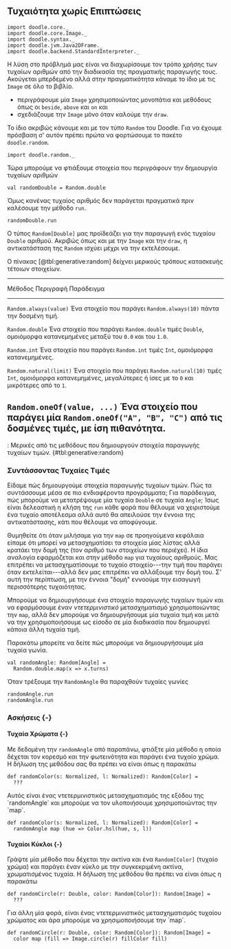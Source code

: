 ## Τυχαιότητα χωρίς Επιπτώσεις

```tut:invisible
import doodle.core._
import doodle.core.Image._
import doodle.syntax._
import doodle.jvm.Java2DFrame._
import doodle.backend.StandardInterpreter._
```

Η λύση στο πρόβλημά μας είναι να διαχωρίσουμε τον τρόπο χρήσης των τυχαίων αριθμών από την διαδικασία της πραγματικής παραγωγής τους. Ακούγεται μπερδεμένο αλλά στην πραγματικότητα κάναμε το ίδιο με τις `Image` σε όλο το βιβλίο.

- περιγράφουμε μία `Image` χρησιμοποιώντας μονοπάτια και μεθόδους όπως οι `beside`, `above` και `on` και
- σχεδιάζουμε την `Image` μόνο όταν καλούμε την `draw`.

Το ίδιο ακριβώς κάνουμε και με τον τύπο `Random` του Doodle. Για να έχουμε πρόσβαση σ' αυτόν πρέπει πρώτα να φορτώσουμε το πακέτο `doodle.random`.

```tut:silent:book
import doodle.random._
```

Τώρα μπορούμε να φτιάξουμε στοιχεία που περιγράφουν την δημιουργία τυχαίων αριθμών

```tut:book
val randomDouble = Random.double
```

Όμως κανένας τυχαίος αριθμός δεν παράγεται πραγματικά πριν καλέσουμε την μέθοδο `run`.

```tut:book
randomDouble.run
```

Ο τύπος `Random[Double]` μας προϊδεάζει για την παραγωγή ενός τυχαίου `Double` αριθμού. Ακριβώς όπως και με την `Image` και την `draw`, η αντικατάσταση της `Random` ισχύει μέχρι να την εκτελέσουμε.

Ο πίνακας [@tbl:generative:random] δείχνει μερικούς τρόπους κατασκευής τέτοιων στοιχείων.

----------------------------------------------------------------------------------------
Μέθοδος                    Περιγραφή                      Παράδειγμα
-------------------------- ------------------------------ ------------------------------
`Random.always(value)`     Ένα στοιχείο που παράγει       `Random.always(10)`
                           πάντα την δοσμένη τιμή.

`Random.double`            Ένα στοιχείο που παράγει       `Random.double`
                           τιμές `Double`, ομοιόμορφα
                           κατανεμημένες μεταξύ του
                           `0.0` και του `1.0`.

`Random.int`               Ένα στοιχείο που παράγει       `Random.int`
                           τιμές `Int`, ομοιόμορφα
                           κατανεμημένες.

`Random.natural(limit)`    Ένα στοιχείο που παράγει       `Random.natural(10)`
                           τιμές `Int`, ομοιόμορφα
                           κατανεμημένες, μεγαλύτερες ή
                           ίσες με το `0` και μικρότερες
                           από το `1`.

`Random.oneOf(value, ...)` Ένα στοιχείο που παράγει μία   `Random.oneOf("A", "B", "C")`
                           από τις δοσμένες τιμές, με
                           ίση πιθανότητα.
----------------------------------------------------------------------------------------

: Μερικές από τις μεθόδους που δημιουργούν στοιχεία παραγωγής τυχαίων τιμών. {#tbl:generative:random}


### Συντάσσοντας Τυχαίες Τιμές

Είδαμε πώς δημιουργούμε στοιχεία παραγωγής τυχαίων τιμών. Πώς τα συντάσσουμε μέσα σε πιο ενδιαφέροντα προγράμματα; Για παράδειγμα, πώς μπορούμε να μετατρέψουμε μία τυχαία `Double` σε τυχαία `Angle`; Ίσως είναι δελεαστική η κλήση της `run` κάθε φορά που θέλουμε να χειριστούμε ένα τυχαίο αποτέλεσμα αλλά αυτό θα απειλούσε την έννοια της αντικατάστασης, κάτι που θέλουμε να αποφύγουμε.

Θυμηθείτε ότι όταν μιλήσαμε για την `map` σε προηγούμενα κεφάλαια είπαμε ότι μπορεί να μετασχηματίσει τα στοιχεία μίας λίστας αλλά κρατάει την δομή της (τον αριθμό των στοιχείων που περιέχει). Η ίδια αναλογία εφαρμόζεται και στην μέθοδο `map` για τυχαίους αριθμούς. Μας επιτρέπει να μετασχηματίσουμε το τυχαίο στοιχείο---την τιμή που παράγει όταν εκτελείται---αλλά δεν μας επιτρέπει να αλλάξουμε την δομή του. Σ' αυτή την περίπτωση, με την έννοια "δομή" εννοούμε την εισαγωγή περισσότερης τυχαιότητας.

Μπορούμε να δημιουργήσουμε ένα στοιχείο παραγωγής τυχαίων τιμών και να εφαρμόσουμε έναν *ντετερμινιστικό* μετασχηματισμό χρησιμοποιώντας την `map`, αλλά δεν μπορούμε να δημιουργήσουμε μία τυχαία τιμή και μετά να την χρησιμοποιήσουμε ως είσοδο σε μία διαδικασία που δημιουργεί κάποια άλλη τυχαία τιμή.

Παρακάτω μπορείτε να δείτε πώς μπορούμε να δημιουργήσουμε μία τυχαία γωνία.

```tut:silent:book
val randomAngle: Random[Angle] =
  Random.double.map(x => x.turns)
```

Όταν τρέξουμε την `RandomAngle` θα παραχθούν τυχαίες γωνίες

```tut:book
randomAngle.run
randomAngle.run
```

### Ασκήσεις {-}

#### Τυχαία Χρώματα {-}

Με δεδομένη την `randomAngle` από παραπάνω, φτιάξτε μία μέθοδο η οποία δέχεται τον κορεσμό και την φωτεινότητα και παράγει ένα τυχαίο χρώμα. Η δήλωση της μεθόδου σας θα πρέπει να είναι όπως η παρακάτω

```tut:silent:book
def randomColor(s: Normalized, l: Normalized): Random[Color] =
  ???
```

<div class="example">
Αυτός είναι ένας ντετερμινιστικός μετασχηματισμός της εξόδου της `randomAngle` και μπορούμε να τον υλοποιήσουμε χρησιμοποιώντας την `map`.

```tut:silent:book
def randomColor(s: Normalized, l: Normalized): Random[Color] =
  randomAngle map (hue => Color.hsl(hue, s, l))
```
</div>

#### Τυχαίοι Κύκλοι {-}

Γράψτε μία μέθοδο που δέχεται την ακτίνα και ένα `Random[Color]` (τυχαίο χρώμα) και παράγει έναν κύκλο με την συγκεκριμένη ακτίνα, χρωματισμένος τυχαία. Η δήλωση της μεθόδου θα πρέπει να είναι όπως η παρακάτω

```tut:silent:book
def randomCircle(r: Double, color: Random[Color]): Random[Image] =
  ???
```

<div class="example">
Για άλλη μία φορά, είναι ένας ντετερμινιστικός μετασχηματισμός τυχαίου χρώματος και άρα μπορούμε να χρησιμοποιήσουμε την `map`.

```tut:silent:book
def randomCircle(r: Double, color: Random[Color]): Random[Image] =
  color map (fill => Image.circle(r) fillColor fill)
```
</div>
